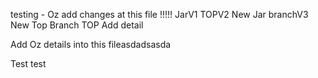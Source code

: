 testing - Oz add changes at this file !!!!! JarV1 TOPV2
New Jar branchV3
New Top Branch
TOP Add detail

Add Oz details into this fileasdadsasda










Test test